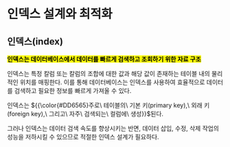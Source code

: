 # 인덱스 설계와 최적화


## 인덱스(index)
<mark>**인덱스는 데이터베이스에서 데이터를 빠르게 검색하고 조회하기 위한 자료 구조**</mark>

인덱스는 특정 칼럼 또는 칼럼의 조합에 대한 값과 해당 값이 존재하는 테이블 내의 물리적인 위치를 매핑한다. 이를 통해 데이터베이스는 인덱스를 사용하여 효율적으로 데이터를 검색하고 필요한 정보를 빠르게 가져올 수 있다. 

인덱스는 ${{\color{#DD6565}주로\ 테이블의\ 기본 키(primary key),\ 외래 키(foreign key),\ 그리고\ 자주\ 검색되는\ 컬럼에\ 생성}}$된다.
</br>

그러나 인덱스는 데이터 검색 속도를 향상시키는 반면, 데이터 삽입, 수정, 삭제 작업의 성능을 저하시킬 수 있으므로 적절한 인덱스 설계가 필요하다.
